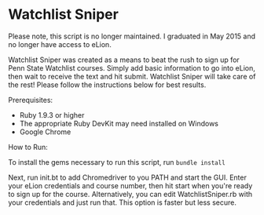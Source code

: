 Watchlist Sniper
================

Please note, this script is no longer maintained.  I graduated in May 2015 and no longer have access to eLion.

Watchlist Sniper was created as a means to beat the rush to sign up for Penn State Watchlist courses.  Simply add basic information to go into eLion, then wait to receive the text and hit submit.  Watchlist Sniper will take care of the rest!  Please follow the instructions below for best results.

Prerequisites:
<ul>
<li>Ruby 1.9.3 or higher</li>
<li>The appropriate Ruby DevKit may need installed on Windows</li>
<li>Google Chrome</li>
</ul>

How to Run:

To install the gems necessary to run this script, run
```bundle install```

Next, run init.bt to add Chromedriver to you PATH and start the GUI.  Enter your eLion credentials and course number, then hit start when you're ready to sign up for the course.  Alternatively, you can edit WatchlistSniper.rb with your credentials and just run that. This option is faster but less secure.
